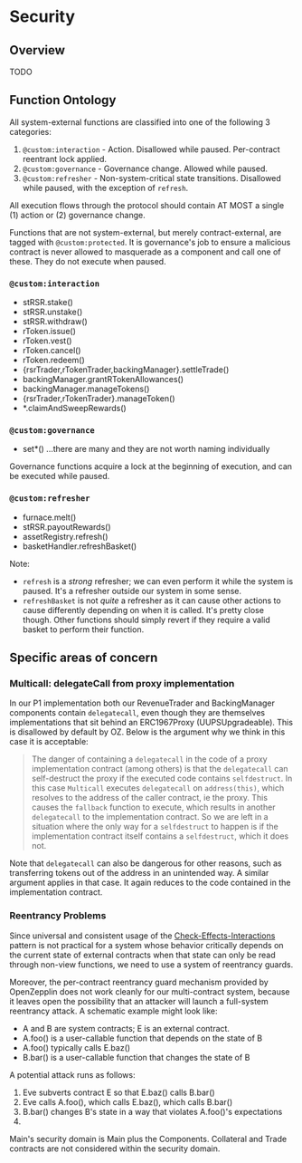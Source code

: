 # Security

## Overview

TODO

## Function Ontology

All system-external functions are classified into one of the following 3 categories:

1. `@custom:interaction` - Action. Disallowed while paused. Per-contract reentrant lock applied.
2. `@custom:governance` - Governance change. Allowed while paused.
3. `@custom:refresher` - Non-system-critical state transitions. Disallowed while paused, with the exception of `refresh`.

All execution flows through the protocol should contain AT MOST a single (1) action or (2) governance change.

Functions that are not system-external, but merely contract-external, are tagged with `@custom:protected`. It is governance's job to ensure a malicious contract is never allowed to masquerade as a component and call one of these. They do not execute when paused.

### `@custom:interaction`

- stRSR.stake()
- stRSR.unstake()
- stRSR.withdraw()
- rToken.issue()
- rToken.vest()
- rToken.cancel()
- rToken.redeem()
- {rsrTrader,rTokenTrader,backingManager}.settleTrade()
- backingManager.grantRTokenAllowances()
- backingManager.manageTokens()
- {rsrTrader,rTokenTrader}.manageToken()
- \*.claimAndSweepRewards()

### `@custom:governance`

- set\*()
  ...there are many and they are not worth naming individually

Governance functions acquire a lock at the beginning of execution, and can be executed while paused.

### `@custom:refresher`

- furnace.melt()
- stRSR.payoutRewards()
- assetRegistry.refresh()
- basketHandler.refreshBasket()

Note:

- `refresh` is a _strong_ refresher; we can even perform it while the system is paused. It's a refresher outside our system in some sense.
- `refreshBasket` is not _quite_ a refresher as it can cause other actions to cause differently depending on when it is called. It's pretty close though. Other functions should simply revert if they require a valid basket to perform their function.

## Specific areas of concern

### Multicall: delegateCall from proxy implementation

In our P1 implementation both our RevenueTrader and BackingManager components contain `delegatecall`, even though they are themselves implementations that sit behind an ERC1967Proxy (UUPSUpgradeable). This is disallowed by default by OZ. Below is the argument why we think in this case it is acceptable:

> The danger of containing a `delegatecall` in the code of a proxy implementation contract (among others) is that the `delegatecall` can self-destruct the proxy if the executed code contains `selfdestruct`. In this case `Multicall` executes `delegatecall` on `address(this)`, which resolves to the address of the caller contract, ie the proxy. This causes the `fallback` function to execute, which results in another `delegatecall` to the implementation contract. So we are left in a situation where the only way for a `selfdestruct` to happen is if the implementation contract itself contains a `selfdestruct`, which it does not.

Note that `delegatecall` can also be dangerous for other reasons, such as transferring tokens out of the address in an unintended way. A similar argument applies in that case. It again reduces to the code contained in the implementation contract.

### Reentrancy Problems

Since universal and consistent usage of the [Check-Effects-Interactions](https://docs.soliditylang.org/en/develop/security-considerations.html#use-the-checks-effects-interactions-pattern) pattern is not practical for a system whose behavior critically depends on the current state of external contracts when that state can only be read through non-view functions, we need to use a system of reentrancy guards.

Moreover, the per-contract reentrancy guard mechanism provided by OpenZepplin does not work cleanly for our multi-contract system, because it leaves open the possibility that an attacker will launch a full-system reentrancy attack. A schematic example might look like:

- A and B are system contracts; E is an external contract.
- A.foo() is a user-callable function that depends on the state of B
- A.foo() typically calls E.baz()
- B.bar() is a user-callable function that changes the state of B

A potential attack runs as follows:

1. Eve subverts contract E so that E.baz() calls B.bar()
2. Eve calls A.foo(), which calls E.baz(), which calls B.bar()
3. B.bar() changes B's state in a way that violates A.foo()'s expectations
4.

Main's security domain is Main plus the Components. Collateral and Trade contracts are not considered within the security domain.
